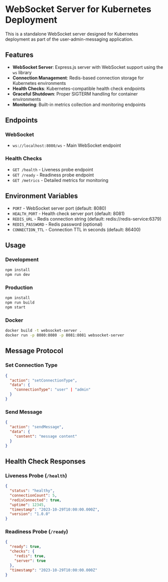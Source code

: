 # WebSocket Server for Kubernetes Deployment

This is a standalone WebSocket server designed for Kubernetes deployment as part of the user-admin-messaging application.

## Features

- **WebSocket Server**: Express.js server with WebSocket support using the `ws` library
- **Connection Management**: Redis-based connection storage for Kubernetes environments
- **Health Checks**: Kubernetes-compatible health check endpoints
- **Graceful Shutdown**: Proper SIGTERM handling for container environments
- **Monitoring**: Built-in metrics collection and monitoring endpoints

## Endpoints

### WebSocket
- `ws://localhost:8080/ws` - Main WebSocket endpoint

### Health Checks
- `GET /health` - Liveness probe endpoint
- `GET /ready` - Readiness probe endpoint  
- `GET /metrics` - Detailed metrics for monitoring

## Environment Variables

- `PORT` - WebSocket server port (default: 8080)
- `HEALTH_PORT` - Health check server port (default: 8081)
- `REDIS_URL` - Redis connection string (default: redis://redis-service:6379)
- `REDIS_PASSWORD` - Redis password (optional)
- `CONNECTION_TTL` - Connection TTL in seconds (default: 86400)

## Usage

### Development
```bash
npm install
npm run dev
```

### Production
```bash
npm install
npm run build
npm start
```

### Docker
```bash
docker build -t websocket-server .
docker run -p 8080:8080 -p 8081:8081 websocket-server
```

## Message Protocol

### Set Connection Type
```json
{
  "action": "setConnectionType",
  "data": {
    "connectionType": "user" | "admin"
  }
}
```

### Send Message
```json
{
  "action": "sendMessage", 
  "data": {
    "content": "message content"
  }
}
```

## Health Check Responses

### Liveness Probe (`/health`)
```json
{
  "status": "healthy",
  "connectionCount": 5,
  "redisConnected": true,
  "uptime": 12345,
  "timestamp": "2023-10-29T10:00:00.000Z",
  "version": "1.0.0"
}
```

### Readiness Probe (`/ready`)
```json
{
  "ready": true,
  "checks": {
    "redis": true,
    "server": true
  },
  "timestamp": "2023-10-29T10:00:00.000Z"
}
```